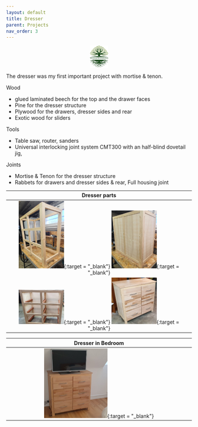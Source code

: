 ```yaml
---
layout: default
title: Dresser
parent: Projects
nav_order: 3
---
```

<center>
<img src="../media/Lignarius.png" width="10%" height="10%" align="middle"/>
</center>

The dresser was my first important project with mortise & tenon.

Wood
* glued laminated beech for the top and the drawer faces
* Pine for the dresser structure
* Plywood for the drawers, dresser sides and rear
* Exotic wood for sliders

Tools
* Table saw, router, sanders
* Universal interlocking joint system CMT300 with an half-blind dovetail jig,  

Joints
* Mortise & Tenon for the dresser structure
* Rabbets for drawers and dresser sides & rear, Full housing joint

|                                                                                                                                       Dresser parts                                                                                                                                       |
|:-----------------------------------------------------------------------------------------------------------------------------------------------------------------------------------------------------------------------------------------------------------------------------------------:|
|  [<img alt="image" height="25%" src="/media/Dresser.jpg" width="25%"/>](https://garlatti.github.io/media/Dresser.jpg){:target = "_blank"}  [<img alt="image" height="25%" src="/media/Dresser_2.jpg" width="25%"/>](https://garlatti.github.io/media/Dresser_2.jpg){:target = "_blank"}   | 
| [<img alt="image" height="25%" src="/media/Dresser_3.jpg" width="25%"/>](https://garlatti.github.io/media/Dresser_3.jpg){:target = "_blank"} [<img alt="image" height="25%" src="/media/Dresser_4.jpg" width="25%"/>](https://garlatti.github.io/media/Dresser_4.jpg){:target = "_blank"} | 

|                                                                     Dresser in Bedroom                                                                     |
|:----------------------------------------------------------------------------------------------------------------------------------------------------------:|  
| [<img alt="image" height="35%" src="/media/Dresser_0.jpg" width="35%"/>](https://garlatti.github.io/media/Dresser_0.jpg){:target = "_blank"} | 
